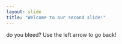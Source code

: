 ```yaml
---
layout: slide
title: "Welcome to our second slide!"
---
```

do you bleed?
Use the left arrow to go back!
